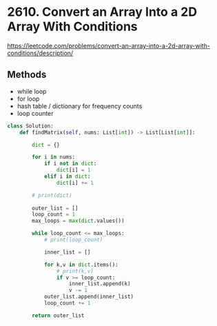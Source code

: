 # 2610. Convert an Array Into a 2D Array With Conditions
https://leetcode.com/problems/convert-an-array-into-a-2d-array-with-conditions/description/

## Methods
- while loop
- for loop
- hash table / dictionary for frequency counts
- loop counter

```python
class Solution:
    def findMatrix(self, nums: List[int]) -> List[List[int]]:

        dict = {}

        for i in nums:
            if i not in dict:
                dict[i] = 1
            elif i in dict:
                dict[i] += 1 

        # print(dict)
        
        outer_list = []
        loop_count = 1
        max_loops = max(dict.values())

        while loop_count <= max_loops:
            # print(loop_count)

            inner_list = []    

            for k,v in dict.items():
                # print(k,v)
                if v >= loop_count:
                    inner_list.append(k)
                    v -= 1
            outer_list.append(inner_list)
            loop_count += 1 

        return outer_list

```

